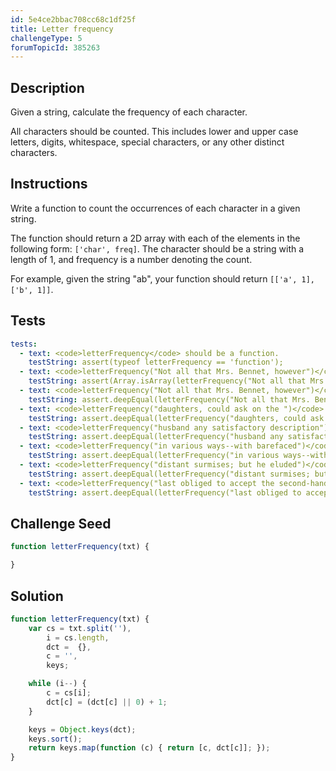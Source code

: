 ```yaml
---
id: 5e4ce2bbac708cc68c1df25f
title: Letter frequency
challengeType: 5
forumTopicId: 385263
---
```


## Description

<section id='description'>

Given a string, calculate the frequency of each character.

All characters should be counted. This includes lower and upper case letters, digits, whitespace, special characters, or any other distinct characters.

</section>

## Instructions

<section id='instructions'>

Write a function to count the occurrences of each character in a given string.

The function should return a 2D array with each of the elements in the following form: `['char', freq]`. The character should be a string with a length of 1, and frequency is a number denoting the count.

For example, given the string "ab", your function should return `[['a', 1], ['b', 1]]`.

</section>

## Tests

<section id='tests'>

```yml
tests:
  - text: <code>letterFrequency</code> should be a function.
    testString: assert(typeof letterFrequency == 'function');
  - text: <code>letterFrequency("Not all that Mrs. Bennet, however")</code> should return an array.
    testString: assert(Array.isArray(letterFrequency("Not all that Mrs. Bennet, however")));
  - text: <code>letterFrequency("Not all that Mrs. Bennet, however")</code> should return <code>[[" ", 5], [", ", 1], [".", 1], ["B", 1], ["M", 1], ["N", 1], ["a", 2], ["e", 4], ["h", 2], ["l", 2], ["n", 2], ["o", 2], ["r", 2], ["s", 1], ["t", 4], ["v", 1], ["w", 1]]</code>.
    testString: assert.deepEqual(letterFrequency("Not all that Mrs. Bennet, however"), [[' ', 5], [',', 1], ['.', 1], ['B', 1], ['M', 1], ['N', 1], ['a', 2], ['e', 4], ['h', 2], ['l', 2], ['n', 2], ['o', 2], ['r', 2], ['s', 1], ['t', 4], ['v', 1], ['w', 1]]);
  - text: <code>letterFrequency("daughters, could ask on the ")</code> should return <code>[[' ',5],[',',1],['a',2],['c',1],['d',2],['e',2],['g',1],['h',2],['k',1],['l',1],['n',1],['o',2],['r',1],['s',2],['t',2],['u',2]]</code>.
    testString: assert.deepEqual(letterFrequency("daughters, could ask on the "), [[' ', 5], [',', 1], ['a', 2], ['c', 1], ['d', 2], ['e', 2], ['g', 1], ['h', 2], ['k', 1], ['l', 1], ['n', 1], ['o', 2], ['r', 1], ['s', 2], ['t', 2], ['u', 2]]);
  - text: <code>letterFrequency("husband any satisfactory description")</code> should return <code>[[" ", 3], ["a", 4], ["b", 1], ["c", 2], ["d", 2], ["e", 1], ["f", 1], ["h", 1], ["i", 3], ["n", 3], ["o", 2], ["p", 1], ["r", 2], ["s", 4], ["t", 3], ["u", 1], ["y", 2]]</code>.
    testString: assert.deepEqual(letterFrequency("husband any satisfactory description"), [[' ', 3], ['a', 4], ['b', 1], ['c', 2], ['d', 2], ['e', 1], ['f', 1], ['h', 1], ['i', 3], ['n', 3], ['o', 2], ['p', 1], ['r', 2], ['s', 4], ['t', 3], ['u', 1], ['y', 2]]);
  - text: <code>letterFrequency("in various ways--with barefaced")</code> should return <code>[[" ", 3], ["-", 2], ["a", 4], ["b", 1], ["c", 1], ["d", 1], ["e", 2], ["f", 1], ["h", 1], ["i", 3], ["n", 1], ["o", 1], ["r", 2], ["s", 2], ["t", 1], ["u", 1], ["v", 1], ["w", 2], ["y", 1]]</code>.
    testString: assert.deepEqual(letterFrequency("in various ways--with barefaced"), [[' ', 3], ['-', 2], ['a', 4], ['b', 1], ['c', 1], ['d', 1], ['e', 2], ['f', 1], ['h', 1], ['i', 3], ['n', 1], ['o', 1], ['r', 2], ['s', 2], ['t', 1], ['u', 1], ['v', 1], ['w', 2], ['y', 1]]);
  - text: <code>letterFrequency("distant surmises; but he eluded")</code> should return <code>[[" ", 4], ["; ", 1], ["a", 1], ["b", 1], ["d", 3], ["e", 4], ["h", 1], ["i", 2], ["l", 1], ["m", 1], ["n", 1], ["r", 1], ["s", 4], ["t", 3], ["u", 3]]</code>.
    testString: assert.deepEqual(letterFrequency("distant surmises; but he eluded"), [[' ', 4], [';', 1], ['a', 1], ['b', 1], ['d', 3], ['e', 4], ['h', 1], ['i', 2], ['l', 1], ['m', 1], ['n', 1], ['r', 1], ['s', 4], ['t', 3], ['u', 3]]);
  - text: <code>letterFrequency("last obliged to accept the second-hand,")</code> should return <code>[[" ", 5], [", ", 1], ["-", 1], ["a", 3], ["b", 1], ["c", 3], ["d", 3], ["e", 4], ["g", 1], ["h", 2], ["i", 1], ["l", 2], ["n", 2], ["o", 3], ["p", 1], ["s", 2], ["t", 4]]</code>.
    testString: assert.deepEqual(letterFrequency("last obliged to accept the second-hand,"), [[' ', 5], [',', 1], ['-', 1], ['a', 3], ['b', 1], ['c', 3], ['d', 3], ['e', 4], ['g', 1], ['h', 2], ['i', 1], ['l', 2], ['n', 2], ['o', 3], ['p', 1], ['s', 2], ['t', 4]]);
```

</section>

## Challenge Seed

<section id='challengeSeed'>

<div id='js-seed'>

```js
function letterFrequency(txt) {

}
```

</div>

</section>

## Solution

<section id='solution'>

```js
function letterFrequency(txt) {
    var cs = txt.split(''),
        i = cs.length,
        dct =  {},
        c = '',
        keys;

    while (i--) {
        c = cs[i];
        dct[c] = (dct[c] || 0) + 1;
    }

    keys = Object.keys(dct);
    keys.sort();
    return keys.map(function (c) { return [c, dct[c]]; });
}
```

</section>
